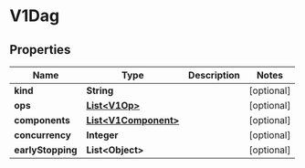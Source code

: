 
# V1Dag

## Properties
Name | Type | Description | Notes
------------ | ------------- | ------------- | -------------
**kind** | **String** |  |  [optional]
**ops** | [**List&lt;V1Op&gt;**](V1Op.md) |  |  [optional]
**components** | [**List&lt;V1Component&gt;**](V1Component.md) |  |  [optional]
**concurrency** | **Integer** |  |  [optional]
**earlyStopping** | **List&lt;Object&gt;** |  |  [optional]



